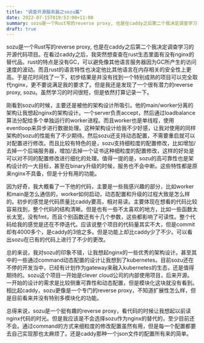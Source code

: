 ```yaml
---
title: "调查开源服务器之sozu篇"
date: 2022-07-15T019:53:00+11:00
summary: sozu是一个Rust写的reverse proxy, 也是在caddy之后第二个我决定调查学习的开源代码项目。在看过caddy之后，我突然想查查在rust生态里面有没有nginx的替代品。rust的特点是没有GC，可以避免像其他语言服务器因为GC所产生的访问速度的波动。而且rust的语言特性也决定他比其他语言在内存相关的安全性上更高。于是花时间找了一下，初步结果是并没有找到一个特别成熟的项目可以完全取代nginx，更不要说满足我的要求了。但是我还是发现了一个很有潜力的reverse proxy, sozu。虽然学习的时间很短，但是依然打算记录一下。
draft: true
---
```


sozu是一个Rust写的reverse proxy, 也是在caddy之后第二个我决定调查学习的开源代码项目。在看过caddy之后，我突然想查查在rust生态里面有没有nginx的替代品。rust的特点是没有GC，可以避免像其他语言服务器因为GC所产生的访问速度的波动。而且rust的语言特性也决定他比其他语言在内存相关的安全性上更高。于是花时间找了一下，初步结果是并没有找到一个特别成熟的项目可以完全取代nginx，更不要说满足我的要求了。但是我还是发现了一个很有潜力的reverse proxy, sozu。虽然学习的时间很短，但是依然打算记录一下。

刚看到sozu的时候，主要还是被他的架构设计所吸引。他的main/worker分离的架构让我想起nginx的架构设计。一个server负责accept，然后通过loadbalance算法分配给多个单独运行的worker进程。而且worker也是单线程，使用eventloop来异步进行数据处理。这种架构设计给我不少好感，让我对使用的同样架构的sozu的性能有了不少期待。然后sozu还支持动态配置，不需要重启就可以对配置进行修改。而且比较有特色的是，sozu支持细粒度的配置修改，比如增加/去掉一个后端服务器，增加/去掉一个证书这种细粒度的配置修改，这样的好处是可以对不同的配置修改进行细化的处理。值得一提的是，sozu的高可靠性也是架构设计的一大目标，甚至在binary升级的时候，服务也不会中断。这些特性都是原来nginx不具备，但是十分有用的功能。

因为好奇，我大概看了一下他的代码，主要是一些我感兴趣的部分，比如worker和main是怎么通信的，worker如何启动，动态配置和升级的过程大致是怎么样的。初步的感觉是代码质量比caddy要高，相对易读。主要体现在想看的代码比较容易找到，整个代码的结构清晰。但是也有一些不太喜欢的地方，比如一些函数太长太宽，没有fmt，而且个别函数还有十几个参数，这些都影响了可读性。整个代码给我的感觉是还在不停迭代。应该说整个项目的代码量其实不大，但是commit却有4000多个，是caddy的3倍之多。但是功能上却比caddy少了不少。可以看出sozu在已有的代码上进行了不少的更改。

总的来说，我对sozu的印象不错，让我想起nginx的一些优秀的架构设计。甚至其中的一些通过command动态配置的设计让我想到了kubernetes。目前sozu还在不停的开发当中，已经有计划作为gateway来融入kubernetes的生态，还是值得期待的。sozu这个项目一开始是clever cloud公司的内部使用项目，后来开源。一开始的设计的需求是比较侧重可靠性和动态配置，但是模块化这块就没有看到。相比起caddy，sozu更像是一个专门的reverse proxy，不知道扩展性怎么样，但是目前看来并没有特别多模块化的功能。

总得来说，sozu是一个挺有趣的reverse proxy，看代码的时候让我想起以前读nginx代码的时光。但是我应该是不会选择sozu作为nginx的替代的，至少目前还不会。通过command的方式来细粒度的修改配置虽然有用，但是每一个配置都要去自己实现那也太麻烦了。还是caddy那种一个json文件的配置所有来的简单。